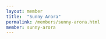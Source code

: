 ```yaml
---
layout: member
title:  "Sunny Arora"
permalink: /members/sunny-arora.html
member: sunny-arora
---
```

